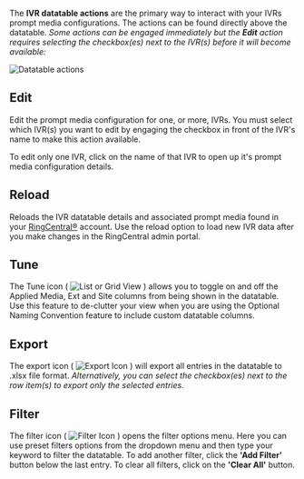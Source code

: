 The **IVR datatable actions** are the primary way to interact with your IVRs prompt media configurations. The actions can be found directly above the datatable. *Some actions can be engaged immediately but the **Edit** action requires selecting the checkbox(es) next to the IVR(s) before it will become available:*

![Datatable actions](../assets/datatable-actions.png "Datatable actions")

## Edit
Edit the prompt media configuration for one, or more, IVRs. You must select which IVR(s) you want to edit by engaging the checkbox in front of the IVR's name to make this action available.

To edit only one IVR, click on the name of that IVR to open up it's prompt media configuration details.

## Reload
Reloads the IVR datatable details and associated prompt media found in your [RingCentral®](https://ringcentral.com) account. Use the reload option to load new IVR data after you make changes in the RingCentral admin portal.

## Tune 
The Tune icon ( ![List or Grid View](../assets/list-grid-view.svg "List or Grid View") ) allows you to toggle on and off the Applied Media, Ext and Site columns from being shown in the datatable. Use this feature to de-clutter your view when you are using the Optional Naming Convention feature to include custom datatable columns.

## Export
The export icon ( ![Export Icon](../assets/export-icon.svg "Export Icon") ) will export all entries in the datatable to .xlsx file format. *Alternatively, you can select the checkbox(es) next to the row item(s) to export only the selected entries.*

## Filter
The filter icon ( ![Filter Icon](../assets/filter-icon.svg "Filter Icon") ) opens the filter options menu. Here you can use preset filters options from the dropdown menu and then type your keyword to filter the datatable. To add another filter, click the **'Add Filter'** button below the last entry. To clear all filters, click on the **'Clear All'** button.